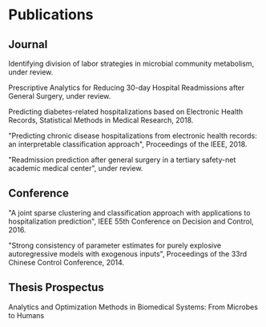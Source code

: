 # Publications

## Journal

Identifying division of labor strategies in microbial community metabolism, under review.

Prescriptive Analytics for Reducing 30-day Hospital Readmissions after General Surgery, under review.

Predicting diabetes-related hospitalizations based on Electronic Health Records, Statistical Methods in Medical Research, 2018.

"Predicting chronic disease hospitalizations from electronic health records: an interpretable classification approach", Proceedings of the IEEE, 2018.

"Readmission prediction after general surgery in a tertiary safety-net academic medical center", under review.

## Conference

"A joint sparse clustering and classification approach with applications to hospitalization prediction", IEEE 55th Conference on Decision and Control, 2016.

"Strong consistency of parameter estimates for purely explosive autoregressive models with exogenous inputs", Proceedings of the 33rd Chinese Control Conference, 2014.

## Thesis Prospectus
Analytics and Optimization Methods in Biomedical Systems: From Microbes to Humans 

